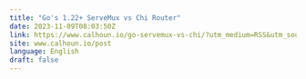 ```yaml
---
title: "Go's 1.22+ ServeMux vs Chi Router"
date: 2023-11-09T08:03:50Z
link: https://www.calhoun.io/go-servemux-vs-chi/?utm_medium=RSS&utm_source=news.12bit.vn
site: www.calhoun.io/post
language: English
draft: false
---
```

